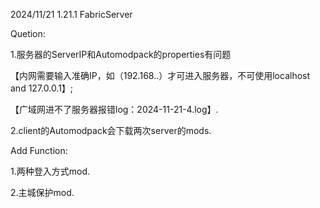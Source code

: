 2024/11/21   1.21.1 FabricServer 

Quetion:

1.服务器的ServerIP和Automodpack的properties有问题

【内网需要输入准确IP，如（192.168..）才可进入服务器，不可使用localhost and 127.0.0.1】;

【广域网进不了服务器报错log：2024-11-21-4.log】.

2.client的Automodpack会下载两次server的mods.

Add Function:

1.两种登入方式mod.

2.主城保护mod.



